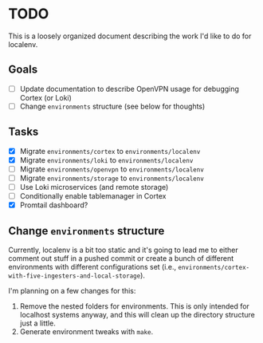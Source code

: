 # TODO

This is a loosely organized document describing the work I'd like to do for
localenv.

## Goals

- [ ] Update documentation to describe OpenVPN usage for debugging
      Cortex (or Loki)
- [ ] Change `environments` structure (see below for thoughts)

## Tasks

- [x] Migrate `environments/cortex` to `environments/localenv`
- [x] Migrate `environments/loki` to `environments/localenv`
- [ ] Migrate `environments/openvpn` to `environments/localenv`
- [ ] Migrate `environments/storage` to `environments/localenv`
- [ ] Use Loki microservices (and remote storage)
- [ ] Conditionally enable tablemanager in Cortex
- [x] Promtail dashboard?

## Change `environments` structure

Currently, localenv is a bit too static and it's going to lead me to either
comment out stuff in a pushed commit or create a bunch of different environments
with different configurations set (i.e.,
`environments/cortex-with-five-ingesters-and-local-storage`).

I'm planning on a few changes for this:

1. Remove the nested folders for environments. This is only intended for
   localhost systems anyway, and this will clean up the directory structure
   just a little.
2. Generate environment tweaks with `make`.
